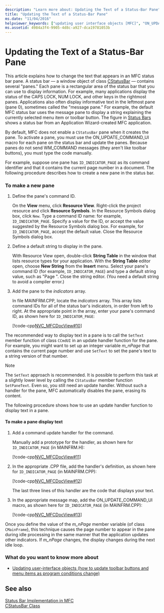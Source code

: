 ```yaml
---
description: "Learn more about: Updating the Text of a Status-Bar Pane"
title: "Updating the Text of a Status-Bar Pane"
ms.date: "11/04/2016"
helpviewer_keywords: ["updating user interface objects [MFC]", "ON_UPDATE_COMMAND_UI macro [MFC]", "user interface objects [MFC], updating", "text, status bar", "CStatusBar class [MFC], updating", "SetText method [MFC]", "panes, status bar", "status bars [MFC], updating"]
ms.assetid: 4984a3f4-9905-4d8c-a927-dca19781053b
---
```

# Updating the Text of a Status-Bar Pane

This article explains how to change the text that appears in an MFC status bar pane. A status bar — a window object of class [CStatusBar](../mfc/reference/cstatusbar-class.md) — contains several "panes." Each pane is a rectangular area of the status bar that you can use to display information. For example, many applications display the status of the CAPS LOCK, NUM LOCK, and other keys in the rightmost panes. Applications also often display informative text in the leftmost pane (pane 0), sometimes called the "message pane." For example, the default MFC status bar uses the message pane to display a string explaining the currently selected menu item or toolbar button. The figure in [Status Bars](../mfc/status-bar-implementation-in-mfc.md) shows a status bar from an Application Wizard-created MFC application.

By default, MFC does not enable a `CStatusBar` pane when it creates the pane. To activate a pane, you must use the ON_UPDATE_COMMAND_UI macro for each pane on the status bar and update the panes. Because panes do not send WM_COMMAND messages (they aren't like toolbar buttons), you must type the code manually.

For example, suppose one pane has `ID_INDICATOR_PAGE` as its command identifier and that it contains the current page number in a document. The following procedure describes how to create a new pane in the status bar.

### To make a new pane

1. Define the pane's command ID.

   On the **View** menu, click **Resource View**. Right-click the project resource and click **Resource Symbols**. In the Resource Symbols dialog box, click `New`. Type a command ID name: for example, `ID_INDICATOR_PAGE`. Specify a value for the ID, or accept the value suggested by the Resource Symbols dialog box. For example, for `ID_INDICATOR_PAGE`, accept the default value. Close the Resource Symbols dialog box.

1. Define a default string to display in the pane.

   With Resource View open, double-click **String Table** in the window that lists resource types for your application. With the **String Table** editor open, choose **New String** from the **Insert** menu. Select your pane's command ID (for example, `ID_INDICATOR_PAGE`) and type a default string value, such as "Page   ". Close the string editor. (You need a default string to avoid a compiler error.)

1. Add the pane to the *indicators* array.

   In file MAINFRM.CPP, locate the *indicators* array. This array lists command IDs for all of the status bar's indicators, in order from left to right. At the appropriate point in the array, enter your pane's command ID, as shown here for `ID_INDICATOR_PAGE`:

   [!code-cpp[NVC_MFCDocView#10](../mfc/codesnippet/cpp/updating-the-text-of-a-status-bar-pane_1.cpp)]

The recommended way to display text in a pane is to call the `SetText` member function of class `CCmdUI` in an update handler function for the pane. For example, you might want to set up an integer variable *m_nPage* that contains the current page number and use `SetText` to set the pane's text to a string version of that number.

> [!NOTE]
> The `SetText` approach is recommended. It is possible to perform this task at a slightly lower level by calling the `CStatusBar` member function `SetPaneText`. Even so, you still need an update handler. Without such a handler for the pane, MFC automatically disables the pane, erasing its content.

The following procedure shows how to use an update handler function to display text in a pane.

#### To make a pane display text

1. Add a command update handler for the command.

   Manually add a prototype for the handler, as shown here for `ID_INDICATOR_PAGE` (in MAINFRM.H):

   [!code-cpp[NVC_MFCDocView#11](../mfc/codesnippet/cpp/updating-the-text-of-a-status-bar-pane_2.h)]

1. In the appropriate .CPP file, add the handler's definition, as shown here for `ID_INDICATOR_PAGE` (in MAINFRM.CPP):

   [!code-cpp[NVC_MFCDocView#12](../mfc/codesnippet/cpp/updating-the-text-of-a-status-bar-pane_3.cpp)]

   The last three lines of this handler are the code that displays your text.

1. In the appropriate message map, add the ON_UPDATE_COMMAND_UI macro, as shown here for `ID_INDICATOR_PAGE` (in MAINFRM.CPP):

   [!code-cpp[NVC_MFCDocView#13](../mfc/codesnippet/cpp/updating-the-text-of-a-status-bar-pane_4.cpp)]

Once you define the value of the *m_nPage* member variable (of class `CMainFrame`), this technique causes the page number to appear in the pane during idle processing in the same manner that the application updates other indicators. If *m_nPage* changes, the display changes during the next idle loop.

### What do you want to know more about

- [Updating user-interface objects (how to update toolbar buttons and menu items as program conditions change)](../mfc/how-to-update-user-interface-objects.md)

## See also

[Status Bar Implementation in MFC](../mfc/status-bar-implementation-in-mfc.md)<br/>
[CStatusBar Class](../mfc/reference/cstatusbar-class.md)

